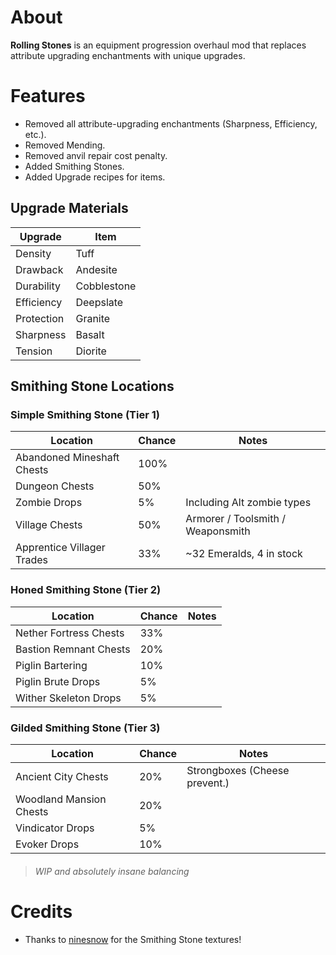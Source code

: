 # About

**Rolling Stones** is an equipment progression overhaul mod that replaces attribute upgrading enchantments with unique upgrades.

# Features

- Removed all attribute-upgrading enchantments (Sharpness, Efficiency, etc.).
- Removed Mending.
- Removed anvil repair cost penalty.
- Added Smithing Stones.
- Added Upgrade recipes for items.

## Upgrade Materials

| Upgrade    | Item        |
|------------|-------------|
| Density    | Tuff        |
| Drawback   | Andesite    |
| Durability | Cobblestone |
| Efficiency | Deepslate   |
| Protection | Granite     |
| Sharpness  | Basalt      |
| Tension    | Diorite     |

## Smithing Stone Locations

### Simple Smithing Stone (Tier 1)
| Location                   | Chance | Notes                             |
|----------------------------|--------|-----------------------------------|
| Abandoned Mineshaft Chests | 100%   |                                   |
| Dungeon Chests             | 50%    |                                   |
| Zombie Drops               | 5%     | Including Alt zombie types        |
| Village Chests             | 50%    | Armorer / Toolsmith / Weaponsmith |
| Apprentice Villager Trades | 33%    | ~32 Emeralds, 4 in stock          |

### Honed Smithing Stone (Tier 2)
| Location               | Chance | Notes |
|------------------------|--------|-------|
| Nether Fortress Chests | 33%    |       |
| Bastion Remnant Chests | 20%    |       |
| Piglin Bartering       | 10%    |       |
| Piglin Brute Drops     | 5%     |       |
| Wither Skeleton Drops  | 5%     |       |

### Gilded Smithing Stone (Tier 3)
| Location                | Chance | Notes                         |
|-------------------------|--------|-------------------------------|
| Ancient City Chests     | 20%    | Strongboxes (Cheese prevent.) |
| Woodland Mansion Chests | 20%    |                               |
| Vindicator Drops        | 5%     |                               |
| Evoker Drops            | 10%    |                               |
> ###### WIP and absolutely insane balancing

# Credits
- Thanks to [ninesnow](https://github.com/nine9snow) for the Smithing Stone textures!

